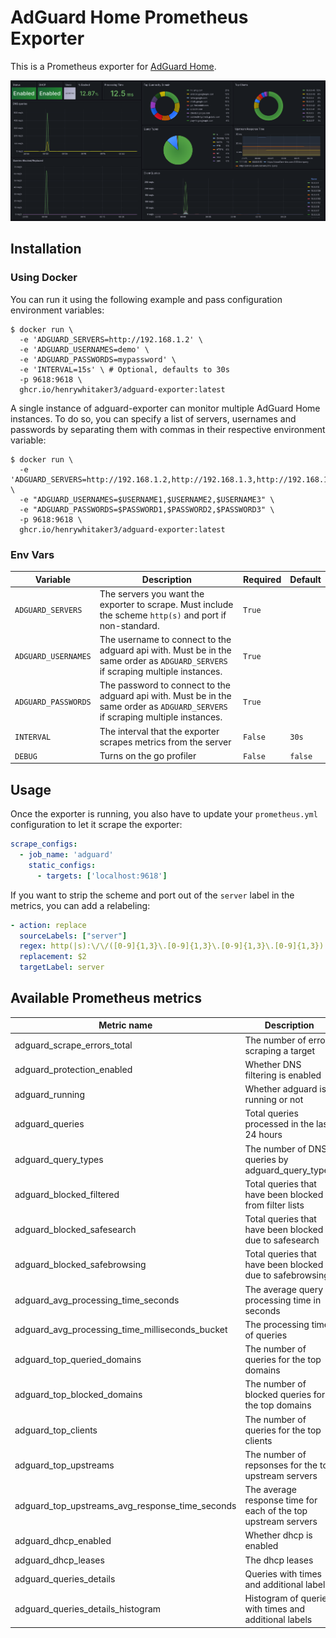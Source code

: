 # AdGuard Home Prometheus Exporter

This is a Prometheus exporter for [AdGuard Home](https://github.com/AdguardTeam/AdGuardHome).

![Dashboard](grafana/dashboard.png)

## Installation

### Using Docker

You can run it using the following example and pass configuration environment variables:

```
$ docker run \
  -e 'ADGUARD_SERVERS=http://192.168.1.2' \
  -e 'ADGUARD_USERNAMES=demo' \
  -e 'ADGUARD_PASSWORDS=mypassword' \
  -e 'INTERVAL=15s' \ # Optional, defaults to 30s
  -p 9618:9618 \
  ghcr.io/henrywhitaker3/adguard-exporter:latest
```

A single instance of adguard-exporter can monitor multiple AdGuard Home instances.
To do so, you can specify a list of servers, usernames and passwords by separating them with commas in their respective environment variable:

```
$ docker run \
  -e 'ADGUARD_SERVERS=http://192.168.1.2,http://192.168.1.3,http://192.168.1.4"' \
  -e "ADGUARD_USERNAMES=$USERNAME1,$USERNAME2,$USERNAME3" \
  -e "ADGUARD_PASSWORDS=$PASSWORD1,$PASSWORD2,$PASSWORD3" \
  -p 9618:9618 \
  ghcr.io/henrywhitaker3/adguard-exporter:latest
```

### Env Vars

| Variable | Description | Required | Default |
| --- | --- | --- | --- |
| `ADGUARD_SERVERS` | The servers you want the exporter to scrape. Must include the scheme `http(s)` and port if non-standard. | `True` | |
| `ADGUARD_USERNAMES` | The username to connect to the adguard api with. Must be in the same order as `ADGUARD_SERVERS` if scraping multiple instances. | `True` | |
| `ADGUARD_PASSWORDS` | The password to connect to the adguard api with. Must be in the same order as `ADGUARD_SERVERS` if scraping multiple instances. | `True` | |
| `INTERVAL` | The interval that the exporter scrapes metrics from the server | `False` | `30s` |
| `DEBUG` | Turns on the go profiler | `False` | `false` |

## Usage

Once the exporter is running, you also have to update your `prometheus.yml` configuration to let it scrape the exporter:

```yaml
scrape_configs:
  - job_name: 'adguard'
    static_configs:
      - targets: ['localhost:9618']
```

If you want to strip the scheme and port out of the `server` label in the metrics, you can add a relabeling:

```yaml
- action: replace
  sourceLabels: ["server"]
  regex: http(|s):\/\/([0-9]{1,3}\.[0-9]{1,3}\.[0-9]{1,3}\.[0-9]{1,3}).*
  replacement: $2
  targetLabel: server
```

## Available Prometheus metrics

| Metric name                                       | Description                                                       |
| ---                                               | ---                                                               |
| adguard_scrape_errors_total                       | The number of errors scraping a target                            |
| adguard_protection_enabled                        | Whether DNS filtering is enabled                                  |
| adguard_running                                   | Whether adguard is running or not                                 |
| adguard_queries                                   | Total queries processed in the last 24 hours                      |
| adguard_query_types                               | The number of DNS queries by adguard_query_types                  |
| adguard_blocked_filtered                          | Total queries that have been blocked from filter lists            |
| adguard_blocked_safesearch                        | Total queries that have been blocked due to safesearch            |
| adguard_blocked_safebrowsing                      | Total queries that have been blocked due to safebrowsing          |
| adguard_avg_processing_time_seconds               | The average query processing time in seconds                      |
| adguard_avg_processing_time_milliseconds_bucket   | The processing time of queries                                    |
| adguard_top_queried_domains                       | The number of queries for the top domains                         |
| adguard_top_blocked_domains                       | The number of blocked queries for the top domains                 |
| adguard_top_clients                               | The number of queries for the top clients                         |
| adguard_top_upstreams                             | The number of repsonses for the top upstream servers              |
| adguard_top_upstreams_avg_response_time_seconds   | The average response time for each of the top upstream servers    |
| adguard_dhcp_enabled                              | Whether dhcp is enabled                                           |
| adguard_dhcp_leases                               | The dhcp leases                                                   |
| adguard_queries_details                           | Queries with times and additional labels                          |
| adguard_queries_details_histogram                 | Histogram of queries with times and additional labels             |
